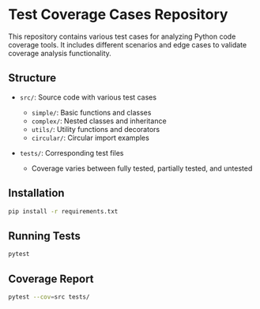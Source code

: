 # Test Coverage Cases Repository

This repository contains various test cases for analyzing Python code coverage tools. It includes different scenarios and edge cases to validate coverage analysis functionality.

## Structure
- `src/`: Source code with various test cases
  - `simple/`: Basic functions and classes
  - `complex/`: Nested classes and inheritance
  - `utils/`: Utility functions and decorators
  - `circular/`: Circular import examples

- `tests/`: Corresponding test files
  - Coverage varies between fully tested, partially tested, and untested

## Installation
```bash
pip install -r requirements.txt
```

## Running Tests
```bash
pytest
```

## Coverage Report
```bash
pytest --cov=src tests/
```
